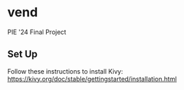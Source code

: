 # vend
PIE '24 Final Project

## Set Up
Follow these instructions to install Kivy: https://kivy.org/doc/stable/gettingstarted/installation.html